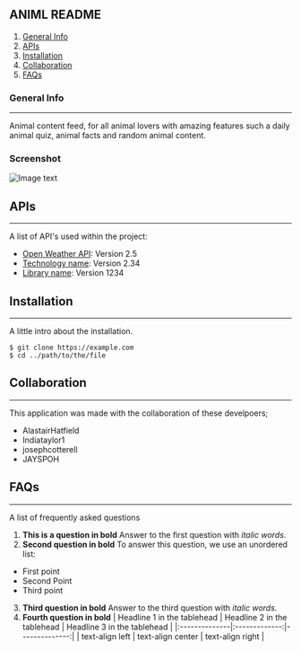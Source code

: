 ## ANIML README
1. [General Info](#general-info)
2. [APIs](#APIs)
3. [Installation](#installation)
4. [Collaboration](#collaboration)
5. [FAQs](#faqs)
### General Info
***
Animal content feed, for all animal lovers with amazing features such a daily animal quiz, animal facts and random animal content. 
### Screenshot
![Image text](https://www.united-internet.de/fileadmin/user_upload/Brands/Downloads/Logo_IONOS_by.jpg)
## APIs
***
A list of API's used within the project:
* [Open Weather API](https://openweathermap.org/current#one): Version 2.5 
* [Technology name](https://example.com): Version 2.34
* [Library name](https://example.com): Version 1234
## Installation
***
A little intro about the installation. 
```
$ git clone https://example.com
$ cd ../path/to/the/file

```

## Collaboration
***
This application was made with the collaboration of these develpoers;
* AlastairHatfield
* Indiataylor1
* josephcotterell
* JAYSPOH
## FAQs
***
A list of frequently asked questions
1. **This is a question in bold**
Answer to the first question with _italic words_. 
2. __Second question in bold__ 
To answer this question, we use an unordered list:
* First point
* Second Point
* Third point
3. **Third question in bold**
Answer to the third question with *italic words*.
4. **Fourth question in bold**
| Headline 1 in the tablehead | Headline 2 in the tablehead | Headline 3 in the tablehead |
|:--------------|:-------------:|--------------:|
| text-align left | text-align center | text-align right |
